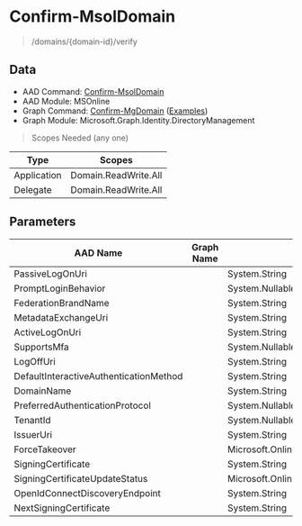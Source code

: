 # Confirm-MsolDomain

> /domains/{domain-id}/verify

## Data

+ AAD Command: [Confirm-MsolDomain](https://docs.microsoft.com/en-us/powershell/module/MSOnline/Confirm-MsolDomain)
+ AAD Module: MSOnline
+ Graph Command: [Confirm-MgDomain](https://docs.microsoft.com/en-us/powershell/module/Microsoft.Graph.Identity.DirectoryManagement/Confirm-MgDomain) ([Examples](https://github.com/orgs/msgraph/discussions?discussions_q=Confirm-MgDomain))
+ Graph Module: Microsoft.Graph.Identity.DirectoryManagement

> Scopes Needed (any one)

|Type|Scopes|
|---|---|
|Application|Domain.ReadWrite.All|
|Delegate|Domain.ReadWrite.All|

## Parameters

|AAD Name|Graph Name|AAD Type|Graph Type|Infos|
|---|---|---|---|---|
|PassiveLogOnUri||System.String|||
|PromptLoginBehavior||System.Nullable/Microsoft.Online.Administration.PromptLoginBehavior|||
|FederationBrandName||System.String|||
|MetadataExchangeUri||System.String|||
|ActiveLogOnUri||System.String|||
|SupportsMfa||System.Nullable/System.Boolean|||
|LogOffUri||System.String|||
|DefaultInteractiveAuthenticationMethod||System.String|||
|DomainName||System.String|||
|PreferredAuthenticationProtocol||System.Nullable/Microsoft.Online.Administration.AuthenticationProtocol|||
|TenantId||System.Nullable/System.Guid|||
|IssuerUri||System.String|||
|ForceTakeover||Microsoft.Online.Administration.ForceTakeoverOption|||
|SigningCertificate||System.String|||
|SigningCertificateUpdateStatus||Microsoft.Online.Administration.SigningCertificateUpdateStatus|||
|OpenIdConnectDiscoveryEndpoint||System.String|||
|NextSigningCertificate||System.String|||

